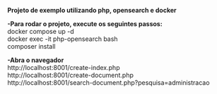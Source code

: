 **Projeto de exemplo utilizando php, opensearch e docker**  

**-Para rodar o projeto, execute os seguintes passos:**  
docker compose up -d  
docker exec -it php-opensearch bash  
composer install  

**-Abra o navegador**  
http://localhost:8001/create-index.php  
http://localhost:8001/create-document.php  
http://localhost:8001/search-document.php?pesquisa=administracao  
